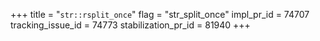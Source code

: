 +++
title = "`str::rsplit_once`"
flag = "str_split_once"
impl_pr_id = 74707
tracking_issue_id = 74773
stabilization_pr_id = 81940
+++
